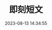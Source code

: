 ---
title: 即刻短文
date: 2023-08-13 14:34:55
comments: true
aside: false
top_img: false
type: essay
---